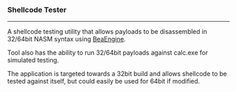 ### Shellcode Tester ###

-----

A shellcode testing utility that allows payloads to be disassembled in 32/64bit NASM syntax using [BeaEngine](http://www.beaengine.org/ "BeaEngine").

Tool also has the ability to run 32/64bit payloads against calc.exe for simulated testing. 

The application is targeted towards a 32bit build and allows shellcode to be tested against itself, but could easily be used for 64bit if modified. 